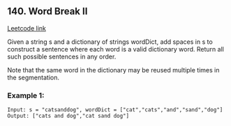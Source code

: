 ## 140. Word Break II
[Leetcode link](https://leetcode.com/problems/word-break-ii/)

Given a string s and a dictionary of strings wordDict, add spaces in s to construct a sentence where each word is a valid dictionary word. Return all such possible sentences in any order.

Note that the same word in the dictionary may be reused multiple times in the segmentation.

 

### Example 1:

```
Input: s = "catsanddog", wordDict = ["cat","cats","and","sand","dog"]
Output: ["cats and dog","cat sand dog"]
```

